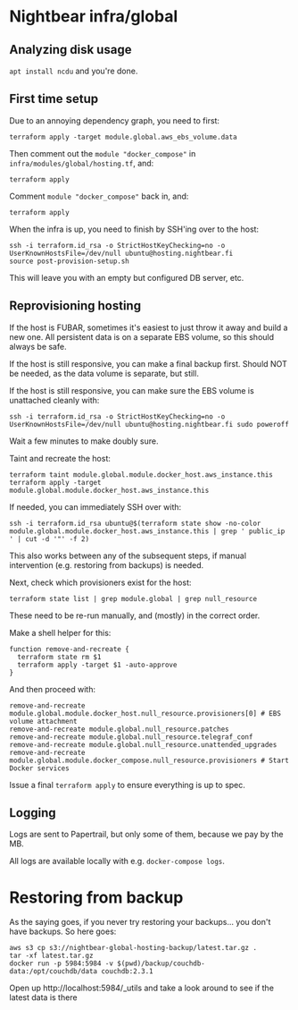 # Nightbear infra/global

## Analyzing disk usage

`apt install ncdu` and you're done.

## First time setup

Due to an annoying dependency graph, you need to first:

    terraform apply -target module.global.aws_ebs_volume.data

Then comment out the `module "docker_compose"` in `infra/modules/global/hosting.tf`, and:

    terraform apply

Comment `module "docker_compose"` back in, and:

    terraform apply

When the infra is up, you need to finish by SSH'ing over to the host:

    ssh -i terraform.id_rsa -o StrictHostKeyChecking=no -o UserKnownHostsFile=/dev/null ubuntu@hosting.nightbear.fi
    source post-provision-setup.sh

This will leave you with an empty but configured DB server, etc.

## Reprovisioning hosting

If the host is FUBAR, sometimes it's easiest to just throw it away and build a new one. All persistent data is on a separate EBS volume, so this should always be safe.

If the host is still responsive, you can make a final backup first. Should NOT be needed, as the data volume is separate, but still.

If the host is still responsive, you can make sure the EBS volume is unattached cleanly with:

    ssh -i terraform.id_rsa -o StrictHostKeyChecking=no -o UserKnownHostsFile=/dev/null ubuntu@hosting.nightbear.fi sudo poweroff

Wait a few minutes to make doubly sure.

Taint and recreate the host:

    terraform taint module.global.module.docker_host.aws_instance.this
    terraform apply -target module.global.module.docker_host.aws_instance.this

If needed, you can immediately SSH over with:

    ssh -i terraform.id_rsa ubuntu@$(terraform state show -no-color module.global.module.docker_host.aws_instance.this | grep ' public_ip ' | cut -d '"' -f 2)

This also works between any of the subsequent steps, if manual intervention (e.g. restoring from backups) is needed.

Next, check which provisioners exist for the host:

    terraform state list | grep module.global | grep null_resource

These need to be re-run manually, and (mostly) in the correct order.

Make a shell helper for this:

    function remove-and-recreate {
      terraform state rm $1
      terraform apply -target $1 -auto-approve
    }

And then proceed with:

    remove-and-recreate module.global.module.docker_host.null_resource.provisioners[0] # EBS volume attachment
    remove-and-recreate module.global.null_resource.patches
    remove-and-recreate module.global.null_resource.telegraf_conf
    remove-and-recreate module.global.null_resource.unattended_upgrades
    remove-and-recreate module.global.module.docker_compose.null_resource.provisioners # Start Docker services

Issue a final `terraform apply` to ensure everything is up to spec.

## Logging

Logs are sent to Papertrail, but only some of them, because we pay by the MB.

All logs are available locally with e.g. `docker-compose logs`.

# Restoring from backup

As the saying goes, if you never try restoring your backups... you don't have backups. So here goes:

    aws s3 cp s3://nightbear-global-hosting-backup/latest.tar.gz .
    tar -xf latest.tar.gz
    docker run -p 5984:5984 -v $(pwd)/backup/couchdb-data:/opt/couchdb/data couchdb:2.3.1

Open up http://localhost:5984/_utils and take a look around to see if the latest data is there

